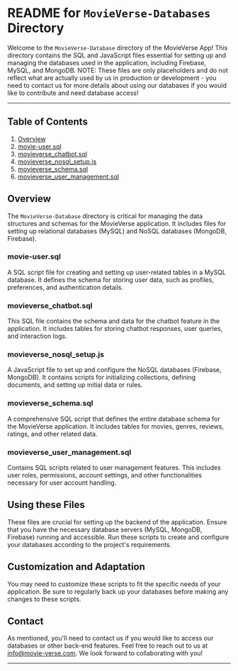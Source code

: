 # README for `MovieVerse-Databases` Directory

Welcome to the `MovieVerse-Database` directory of the MovieVerse App! This directory contains the SQL and JavaScript files essential for setting up and managing the databases used in the application, including Firebase, MySQL, and MongoDB. NOTE: These files are only placeholders and do not reflect what are actually used by us in production or development - you need to contact us for more details about using our databases if you would like to contribute and need database access!

---

## Table of Contents

1. [Overview](#overview)
2. [movie-user.sql](#movie-user.sql)
3. [movieverse_chatbot.sql](#movieverse_chatbot.sql)
4. [movieverse_nosql_setup.js](#movieverse_nosql_setup.js)
5. [movieverse_schema.sql](#movieverse_schema.sql)
6. [movieverse_user_management.sql](#movieverse_user_management.sql)

## Overview

The `MovieVerse-Database` directory is critical for managing the data structures and schemas for the MovieVerse application. It includes files for setting up relational databases (MySQL) and NoSQL databases (MongoDB, Firebase).

### movie-user.sql

A SQL script file for creating and setting up user-related tables in a MySQL database. It defines the schema for storing user data, such as profiles, preferences, and authentication details.

### movieverse_chatbot.sql

This SQL file contains the schema and data for the chatbot feature in the application. It includes tables for storing chatbot responses, user queries, and interaction logs.

### movieverse_nosql_setup.js

A JavaScript file to set up and configure the NoSQL databases (Firebase, MongoDB). It contains scripts for initializing collections, defining documents, and setting up initial data or rules.

### movieverse_schema.sql

A comprehensive SQL script that defines the entire database schema for the MovieVerse application. It includes tables for movies, genres, reviews, ratings, and other related data.

### movieverse_user_management.sql

Contains SQL scripts related to user management features. This includes user roles, permissions, account settings, and other functionalities necessary for user account handling.

## Using these Files

These files are crucial for setting up the backend of the application. Ensure that you have the necessary database servers (MySQL, MongoDB, Firebase) running and accessible. Run these scripts to create and configure your databases according to the project's requirements.

## Customization and Adaptation

You may need to customize these scripts to fit the specific needs of your application. Be sure to regularly back up your databases before making any changes to these scripts.

## Contact

As mentioned, you'll need to contact us if you would like to access our databases or other back-end features. Feel free to reach out to us at [info@movie-verse.com](info@movie-verse.com). We look forward to collaborating with you!

---
